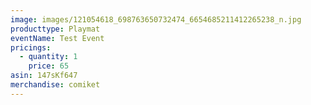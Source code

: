 ```yaml
---
image: images/121054618_698763650732474_6654685211412265238_n.jpg
producttype: Playmat
eventName: Test Event
pricings:
  - quantity: 1
    price: 65
asin: 147sKf647
merchandise: comiket
---
```

